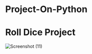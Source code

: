 # Project-On-Python

# Roll Dice Project
![Screenshot (11)](https://user-images.githubusercontent.com/75777726/216210323-b9f7b847-c099-4773-bcc8-af4bf7fd4007.png)

